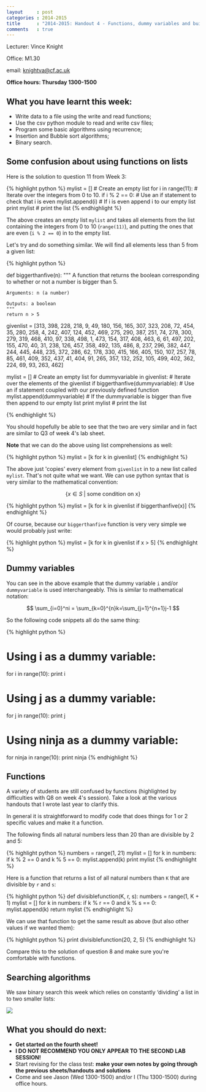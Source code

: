 ```yaml
---
layout     : post
categories : 2014-2015
title      : "2014-2015: Handout 4 - Functions, dummy variables and building lists from other lists:"
comments   : true
---
```


Lecturer: Vince Knight

Office: M1.30

email: knightva@cf.ac.uk

**Office hours: Thursday 1300-1500**

## What you have learnt this week:

- Write data to a file using the write and read functions;
- Use the csv python module to read and write csv files;
- Program some basic algorithms using recurrence;
- Insertion and Bubble sort algorithms;
- Binary search.

## Some confusion about using functions on lists

Here is the solution to question 11 from Week 3:

{% highlight python %}
mylist = [] # Create an empty list
for i in range(11): # Iterate over the integers from 0 to 10.
    if i % 2 == 0: # Use an if statement to check that i is even
            mylist.append(i) # If i is even append i to our empty list
            print mylist # print the list
{% endhighlight %}

The above creates an empty list `mylist` and takes all elements from the list containing the integers from 0 to 10 (`range(11)`), and putting the ones that are even (`i % 2 == 0`) in to the empty list.

Let's try and do something similar.
We will find all elements less than 5 from a given list:

{% highlight python %}

def biggerthanfive(n):
    """
    A function that returns the boolean corresponding to whether or not a number is bigger than 5.

    Arguments: n (a number)

    Outputs: a boolean
    """
    return n > 5

givenlist = [313, 398, 228, 218, 9, 49, 180, 156, 165, 307, 323, 208, 72, 454, 35, 280, 258, 4, 242, 407, 124, 452, 469, 275, 290, 387, 251, 74, 278, 300, 279, 319, 468, 410, 97, 338, 498, 1, 473, 154, 317, 408, 463, 6, 61, 497, 202, 155, 470, 40, 31, 238, 126, 457, 358, 492, 135, 486, 8, 237, 296, 382, 447, 244, 445, 448, 235, 372, 286, 62, 178, 330, 415, 166, 405, 150, 107, 257, 78, 85, 461, 409, 352, 437, 41, 404, 91, 265, 357, 132, 252, 105, 499, 402, 362, 224, 69, 93, 263, 462]

mylist = []  # Create an empty list
for dummyvariable in givenlist:  # Iterate over the elements of the givenlist
    if biggerthanfive(dummyvariable):  # Use an if statement coupled with our previously defined function
        mylist.append(dummyvariable)  # If the dummyvariable is bigger than five then append to our empty list
print mylist  # print the list

{% endhighlight %}

You should hopefully be able to see that the two are very similar and in fact are similar to Q3 of week 4's lab sheet.

**Note** that we can do the above using list comprehensions as well:

{% highlight python %}
mylist = [k for k in givenlist]
{% endhighlight %}

The above just 'copies' every element from `givenlist` in to a new list called `mylist`.
That's not quite what we want.
We can use python syntax that is very similar to the mathematical convention:

$$
\{x\in S\;|\text{ some condition on x}\}
$$

{% highlight python %}
mylist = [k for k in givenlist if biggerthanfive(x)]
{% endhighlight %}

Of course, because our `biggerthanfive` function is very very simple we would probably just write:

{% highlight python %}
mylist = [k for k in givenlist if x > 5]
{% endhighlight %}

## Dummy variables

You can see in the above example that the dummy variable `i` and/or `dummyvariable` is used interchangeably.
This is similar to mathematical notation:


$$
\sum_{i=0}^ni = \sum_{k=0}^{n}k=\sum_{j=1}^{n+1}j-1
$$

So the following code snippets all do the same thing:

{% highlight python %}
# Using i as a dummy variable:
for i in range(10):
    print i

# Using j as a dummy variable:
for j in range(10):
    print j

# Using ninja as a dummy variable:
for ninja in range(10):
    print ninja
{% endhighlight %}

## Functions

A variety of students are still confused by functions (highlighted by difficulties with Q8 on week 4's session).
Take a look at the various handouts that I wrote last year to clarify this.

In general it is straightforward to modify code that does things for 1 or 2 specific values and make it a function.

The following finds all natural numbers less than 20 than are divisible by 2 and 5:

{% highlight python %}
numbers = range(1, 21)
mylist = []
for k in numbers:
    if k % 2 == 0 and k % 5 == 0:
        mylist.append(k)
print mylist
{% endhighlight %}

Here is a function that returns a list of all natural numbers than `K` that are divisible by `r` and `s`:

{% highlight python %}
def divisiblefunction(K, r, s):
    numbers = range(1, K + 1)
    mylist = []
    for k in numbers:
        if k % r == 0 and k % s == 0:
            mylist.append(k)
    return mylist
{% endhighlight %}

We can use that function to get the same result as above (but also other values if we wanted them):

{% highlight python %}
print divisiblefunction(20, 2, 5)
{% endhighlight %}

Compare this to the solution of question 8 and make sure you're comfortable with functions.

## Searching algorithms

We saw binary search this week which relies on constantly ‘dividing’ a list in to two smaller lists:

![]({{site.baseurl}}/Handouts/2013-2014/Images/binary.svg)

## What you should do next:

- **Get started on the fourth sheet!**
- **I DO NOT RECOMMEND YOU ONLY APPEAR TO THE SECOND LAB SESSION!**
- Start revising for the class test: **make your own notes by going through the previous sheets/handouts and solutions**
- Come and see Jason (Wed 1300-1500) and/or I (Thu 1300-1500) during office hours.
